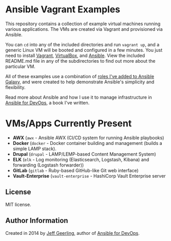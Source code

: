 # Ansible Vagrant Examples

This repository contains a collection of example virtual machines running various applications. The VMs are created via Vagrant and provisioned via Ansible.

You can `cd` into any of the included directories and run `vagrant up`, and a generic Linux VM will be booted and configured in a few minutes. You just need to install [Vagrant](http://vagrantup.com/), [VirtualBox](https://www.virtualbox.org/), and [Ansible](http://www.ansible.com/). View the included README.md file in any of the subdirectories to find out more about the particular VM.

All of these examples use a combination of [roles I've added to Ansible Galaxy](https://servercheck.in/blog/using-ansible-galaxy), and were created to help demonstrate Ansible's simplicity and flexibility.

Read more about Ansible and how I use it to manage infrastructure in [Ansible for DevOps](https://www.ansiblefordevops.com/), a book I've written.

# VMs/Apps Currently Present

- **AWX** (`awx` - Ansible AWX (CI/CD system for running Ansible playbooks)
- **Docker** (`docker` - Docker container building and management (builds a simple LAMP stack).
- **Drupal** (`drupal` - LAMP/LEMP-based Content Management System)
- **ELK** (`elk` - Log monitoring (Elasticsearch, Logstash, Kibana) and forwarding (Logstash forwarder))
- **GitLab** (`gitlab` - Ruby-based GitHub-like Git web interface)
- **Vault-Enterprise** (`vault-enterprise` - HashiCorp Vault Enterprise server

## License

MIT license.

## Author Information

Created in 2014 by [Jeff Geerling](https://www.jeffgeerling.com/), author of [Ansible for DevOps](https://www.ansiblefordevops.com/).
